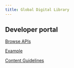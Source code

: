 ```yaml
---
title: Global Digital Library
---
```


## Developer portal

[Browse APIs](/browse)

[Example](/example)

[Content Guidelines](/guidlines)
